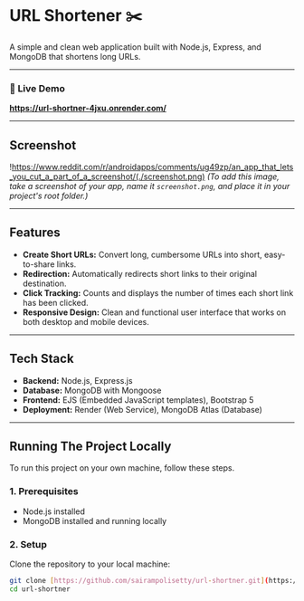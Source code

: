 # URL Shortener ✂️

A simple and clean web application built with Node.js, Express, and MongoDB that shortens long URLs.

---

### 🔴 Live Demo

**https://url-shortner-4jxu.onrender.com/**

---

## Screenshot

!https://www.reddit.com/r/androidapps/comments/ug49zp/an_app_that_lets_you_cut_a_part_of_a_screenshot/(./screenshot.png)
*(To add this image, take a screenshot of your app, name it `screenshot.png`, and place it in your project's root folder.)*

---

## Features

* **Create Short URLs:** Convert long, cumbersome URLs into short, easy-to-share links.
* **Redirection:** Automatically redirects short links to their original destination.
* **Click Tracking:** Counts and displays the number of times each short link has been clicked.
* **Responsive Design:** Clean and functional user interface that works on both desktop and mobile devices.

---

## Tech Stack

* **Backend:** Node.js, Express.js
* **Database:** MongoDB with Mongoose
* **Frontend:** EJS (Embedded JavaScript templates), Bootstrap 5
* **Deployment:** Render (Web Service), MongoDB Atlas (Database)

---

## Running The Project Locally

To run this project on your own machine, follow these steps.

### 1. Prerequisites

* Node.js installed
* MongoDB installed and running locally

### 2. Setup

Clone the repository to your local machine:
```bash
git clone [https://github.com/sairampolisetty/url-shortner.git](https://github.com/sairampolisetty/url-shortner.git)
cd url-shortner
